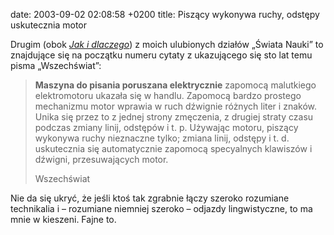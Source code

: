 date: 2003-09-02 02:08:58 +0200
title: Piszący wykonywa ruchy, odstępy uskutecznia motor

Drugim (obok <cite>[Jak i dlaczego](1025034862 'Muchos gracias')</cite>) z moich ulubionych działów „Świata Nauki” to znajdujące się na początku numeru cytaty z ukazującego się sto lat temu pisma „Wszechświat”:

> **Maszyna do pisania poruszana elektrycznie** zapomocą malutkiego elektromotoru ukazała się w handlu. Zapomocą bardzo prostego mechanizmu motor wprawia w ruch dźwignie różnych liter i znaków. Unika się przez to z jednej strony zmęczenia, z drugiej straty czasu podczas zmiany linij, odstępów i t. p. Używając motoru, piszący wykonywa ruchy nieznaczne tylko; zmiana linij, odstępy i t. d. uskutecznia się automatycznie zapomocą specyalnych klawiszów i dźwigni, przesuwających motor.
>
> Wszechświat

Nie da się ukryć, że jeśli ktoś tak zgrabnie łączy szeroko rozumiane technikalia i – rozumiane niemniej szeroko – odjazdy lingwistyczne, to ma mnie w kieszeni. Fajne to.

